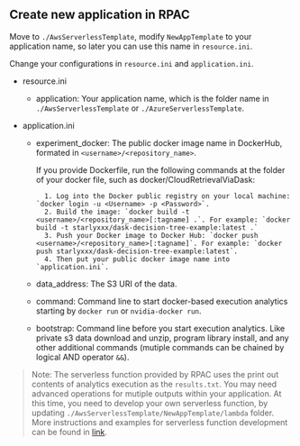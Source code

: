 ## Create new application in RPAC

Move to `./AwsServerlessTemplate`, modify `NewAppTemplate` to your application name, so later you can use this name in `resource.ini`.

Change your configurations in `resource.ini` and `application.ini`.
- resource.ini
    - application: Your application name, which is the folder name in `./AwsServerlessTemplate` or `./AzureServerlessTemplate`. 
 
- application.ini
    - experiment_docker: The public docker image name in DockerHub, formated in `<username>/<repository_name>`.
  
        If you provide Dockerfile, run the following commands at the folder of your docker file, such as docker/CloudRetrievalViaDask: 
        
            1. Log into the Docker public registry on your local machine: `docker login -u <Username> -p <Password>`.  
            2. Build the image: `docker build -t <username>/<repository_name>[:tagname] .`. For example: `docker build -t starlyxxx/dask-decision-tree-example:latest .`  
            3. Push your Docker image to Docker Hub: `docker push <username>/<repository_name>[:tagname]`. For example: `docker push starlyxxx/dask-decision-tree-example:latest`.  
            4. Then put your public docker image name into `application.ini`.  
    - data_address: The S3 URI of the data.
    - command: Command line to start docker-based execution analytics starting by `docker run` or `nvidia-docker run`.   
    - bootstrap: Command line before you start execution analytics. Like private s3 data download and unzip, program library install, and any other additional commands (mutiple commands can be chained by logical AND operator `&&`).

> Note: The serverless function provided by RPAC uses the print out contents of analytics execution as the `results.txt`. You may need advanced operations for mutiple outputs within your application. At this time, you need to develop your own serverless function, by updating `./AwsServerlessTemplate/NewAppTemplate/lambda` folder. More instructions and examples for serverless function development can be found in [link](https://github.com/serverless/examples).
